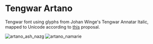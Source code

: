 # Tengwar Artano
Tengwar font using glyphs from Johan Winge's Tengwar Annatar Italic, mapped to Unicode according to [this](https://freetengwar.sourceforge.net/mapping.html) proposal.

![artano_ash_nazg](https://user-images.githubusercontent.com/16606427/192167355-7c1b3177-472c-4b2b-bfae-15ae29c4792d.png)
![artano_namarie](https://user-images.githubusercontent.com/16606427/192167356-289bc4b6-a74f-41ab-ba67-4284fc20aedf.png)
